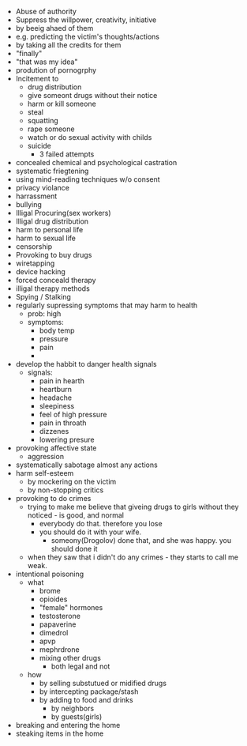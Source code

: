 - Abuse of authority
- Suppress the willpower, creativity, initiative
 - by beeig ahaed of them
  - e.g. predicting the victim's thoughts/actions
 - by taking all the credits for them
  - "finally"
  - "that was my idea" 
- prodution of pornogrphy
- Incitement to
  - drug distribution
  - give someont drugs without their notice
  - harm or kill someone
  - steal
  - squatting
  - rape someone
  - watch or do sexual activity with childs
  - suicide
    - 3 failed attempts
- concealed chemical and psychological castration
- systematic friegtening
- using mind-reading techniques w/o consent
- privacy violance
- harrassment
- bullying
- Illigal Procuring(sex workers)
- Illigal drug distribution
- harm to personal life
- harm to sexual life
- censorship 
- Provoking to buy drugs
- wiretapping
- device hacking
- forced conceald therapy
- illigal therapy methods
- Spying / Stalking
- regularly supressing symptoms that may harm to health
  - prob: high
  - symptoms:
    - body temp
    - pressure
    - pain
    -
- develop the habbit to danger health signals
  - signals:
    - pain in hearth
    - heartburn
    - headache
    - sleepiness
    - feel of high pressure
    - pain in throath
    - dizzenes
    - lowering presure
- provoking affective state
  - aggression
- systematically sabotage almost any actions
- harm self-esteem
  - by mockering on the victim
  - by non-stopping critics
- provoking to do crimes
  - trying to make me believe that giveing drugs to girls without they noticed  - is good, and normal
    - everybody do that. therefore you lose
    - you should do it with your wife.
      - someony(Drogolov) done that, and she was happy. you should done it
  - when they saw that i didn't do any crimes - they starts to call me weak.
- intentional poisoning
  - what
    - brome
    - opioides
    - "female" hormones
    - testosterone
    - papaverine
    - dimedrol
    - apvp
    - mephrdrone
    - mixing other drugs
      - both legal and not
  - how
    - by selling substutued or midified drugs
    - by intercepting package/stash
    - by adding to food and drinks
      - by neighbors
      - by guests(girls)
- breaking and entering the home
- steaking items in the home
